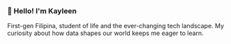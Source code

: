 ### 💫 Hello! I'm Kayleen

First-gen Filipina, student of life and the ever-changing tech landscape. My curiosity about how data shapes our world keeps me eager to learn.
